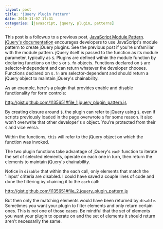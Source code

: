 ```yaml
---
layout: post
title: "jQuery Plugin Pattern"
date: 2010-11-07 17:31
categories: [javascript, jquery, plugin, patterns]
---
```

This post is a followup to a previous post, [JavaScript Module Pattern](/2010/10/30/javascript-module-pattern/ "JavaScript Module Pattern"). [jQuery's documentation](http://docs.jquery.com/Plugins/Authoring "Plugins/Authoring (docs.jquery.com)") encourages developers to use JavaScript's module pattern to create jQuery plugins. See the previous post if you're unfamiliar with the module pattern. jQuery itself is passed to the function as its module parameter, typically as `$`. Plugins are defined within the module function by declaring functions on the `$` or `$.fn` objects. Functions declared on `$` are selector-independent and can return whatever the developer chooses. Functions declared on `$.fn` are selector-dependent and should return a jQuery object to maintain jQuery's chainability.

<!--more-->

As an example, here's a plugin that provides enable and disable functionality for form controls:

<p class="gist"><a href="http://gist.github.com/1135651#file_1.jquery_plugin_pattern.js" data-file="1.jqueryPluginPattern.js">http://gist.github.com/1135651#file_1.jquery_plugin_pattern.js</a></p>

By creating closure around `$`, the plugin can refer to jQuery using `$`, even if scripts previously loaded in the page overwrote `$` for some reason. It also won't overwrite that other developer's `$` object. You're protected from their `$` and vice versa.

Within the functions, `this` will refer to the jQuery object on which the function was invoked.

The two plugin functions take advantage of jQuery's `each` function to iterate the set of selected elements, operate on each one in turn, then return the elements to maintain jQuery's chainability.

Notice in `disable` that within the each call, only elements that match the ':input' criteria are disabled. I could have saved a couple lines of code and done the filtering by chaining it to the `each` call:

<p class="gist"><a href="http://gist.github.com/1135651#file_2.jquery_plugin_pattern.js" data-file="2.jqueryPluginPattern.js">http://gist.github.com/1135651#file_2.jquery_plugin_pattern.js</a></p>

But then only the matching elements would have been returned by `disable`. Sometimes you want your plugin to filter elements and only return certain ones. This is not one of those cases. Be mindful that the set of elements you want your plugin to operate on and the set of elements it should return aren't necessarily the same.